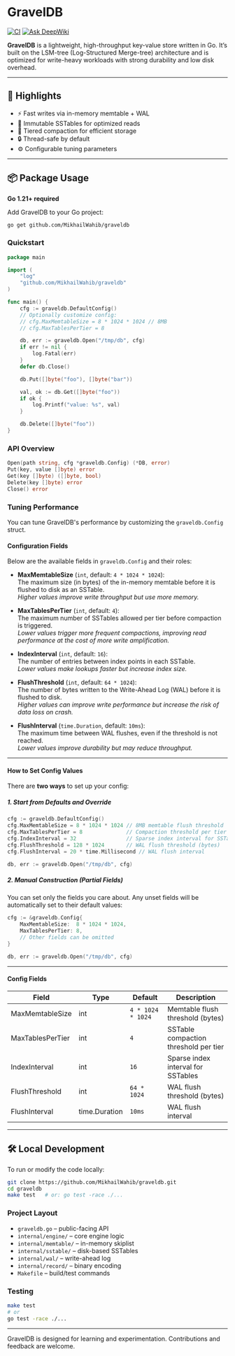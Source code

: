 # GravelDB

[![CI](https://github.com/MikhailWahib/graveldb/actions/workflows/ci.yml/badge.svg)](https://github.com/MikhailWahib/graveldb/actions/workflows/ci.yml)
[![Ask DeepWiki](https://deepwiki.com/badge.svg)](https://deepwiki.com/MikhailWahib/graveldb)

**GravelDB** is a lightweight, high-throughput key-value store written in Go. It’s built on the LSM-tree (Log-Structured Merge-tree) architecture and is optimized for write-heavy workloads with strong durability and low disk overhead.

---

## 🚀 Highlights

- ⚡ Fast writes via in-memory memtable + WAL
- 🧱 Immutable SSTables for optimized reads
- 🔄 Tiered compaction for efficient storage
- 🔒 Thread-safe by default
- ⚙️ Configurable tuning parameters

---

## 📦 Package Usage

**Go 1.21+ required**

Add GravelDB to your Go project:

```sh
go get github.com/MikhailWahib/graveldb
```

### Quickstart

```go
package main

import (
	"log"
	"github.com/MikhailWahib/graveldb"
)

func main() {
	cfg := graveldb.DefaultConfig()
	// Optionally customize config:
	// cfg.MaxMemtableSize = 8 * 1024 * 1024 // 8MB
	// cfg.MaxTablesPerTier = 8

	db, err := graveldb.Open("/tmp/db", cfg)
	if err != nil {
		log.Fatal(err)
	}
	defer db.Close()

	db.Put([]byte("foo"), []byte("bar"))

	val, ok := db.Get([]byte("foo"))
	if ok {
		log.Printf("value: %s", val)
	}

	db.Delete([]byte("foo"))
}
```

### API Overview

```go
Open(path string, cfg *graveldb.Config) (*DB, error)
Put(key, value []byte) error
Get(key []byte) ([]byte, bool)
Delete(key []byte) error
Close() error
```

### Tuning Performance

You can tune GravelDB's performance by customizing the `graveldb.Config` struct.

#### Configuration Fields

Below are the available fields in `graveldb.Config` and their roles:

- **MaxMemtableSize** (`int`, default: `4 * 1024 * 1024`):  
  The maximum size (in bytes) of the in-memory memtable before it is flushed to disk as an SSTable.  
  _Higher values improve write throughput but use more memory._

- **MaxTablesPerTier** (`int`, default: `4`):  
  The maximum number of SSTables allowed per tier before compaction is triggered.  
  _Lower values trigger more frequent compactions, improving read performance at the cost of more write amplification._

- **IndexInterval** (`int`, default: `16`):  
  The number of entries between index points in each SSTable.  
  _Lower values make lookups faster but increase index size._

- **FlushThreshold** (`int`, default: `64 * 1024`):  
  The number of bytes written to the Write-Ahead Log (WAL) before it is flushed to disk.  
  _Higher values can improve write performance but increase the risk of data loss on crash._

- **FlushInterval** (`time.Duration`, default: `10ms`):  
  The maximum time between WAL flushes, even if the threshold is not reached.  
  _Lower values improve durability but may reduce throughput._

---

#### How to Set Config Values

There are **two ways** to set up your config:

##### 1. Start from Defaults and Override

```go
cfg := graveldb.DefaultConfig()
cfg.MaxMemtableSize = 8 * 1024 * 1024 // 8MB memtable flush threshold
cfg.MaxTablesPerTier = 8              // Compaction threshold per tier
cfg.IndexInterval = 32                // Sparse index interval for SSTables
cfg.FlushThreshold = 128 * 1024       // WAL flush threshold (bytes)
cfg.FlushInterval = 20 * time.Millisecond // WAL flush interval

db, err := graveldb.Open("/tmp/db", cfg)
```

##### 2. Manual Construction (Partial Fields)

You can set only the fields you care about. Any unset fields will be automatically set to their default values:

```go
cfg := &graveldb.Config{
    MaxMemtableSize:  8 * 1024 * 1024,
    MaxTablesPerTier: 8,
    // Other fields can be omitted
}

db, err := graveldb.Open("/tmp/db", cfg)
```

---

#### Config Fields

| Field            | Type          | Default           | Description                           |
| ---------------- | ------------- | ----------------- | ------------------------------------- |
| MaxMemtableSize  | int           | `4 * 1024 * 1024` | Memtable flush threshold (bytes)      |
| MaxTablesPerTier | int           | `4`               | SSTable compaction threshold per tier |
| IndexInterval    | int           | `16`              | Sparse index interval for SSTables    |
| FlushThreshold   | int           | `64 * 1024`       | WAL flush threshold (bytes)           |
| FlushInterval    | time.Duration | `10ms`            | WAL flush interval                    |

---

## 🛠️ Local Development

To run or modify the code locally:

```sh
git clone https://github.com/MikhailWahib/graveldb.git
cd graveldb
make test   # or: go test -race ./...
```

### Project Layout

- `graveldb.go` – public-facing API
- `internal/engine/` – core engine logic
- `internal/memtable/` – in-memory skiplist
- `internal/sstable/` – disk-based SSTables
- `internal/wal/` – write-ahead log
- `internal/record/` – binary encoding
- `Makefile` – build/test commands

### Testing

```sh
make test
# or
go test -race ./...
```

---

GravelDB is designed for learning and experimentation. Contributions and feedback are welcome.
